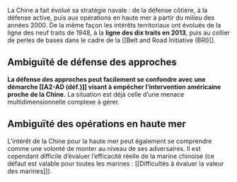 La Chine a fait évolué sa stratégie navale : de la défense côtière, à la défense active, puis aux opérations en haute mer à partir du milieu des années 2000. De la même façon les intérêts territoriaux ont évolués de la ligne des neuf traits de 1948, à la **ligne des dix traits en 2013**, puis au collier de perles de bases dans le cadre de la [[Belt and Road Initiative (BRI)]].

## Ambiguïté de défense des approches

**La défense des approches peut facilement se confondre avec une démarche [[A2-AD (déf.)]] visant à empêcher l’intervention américaine proche de la Chine.** La situation est déjà celle d’une menace multidimensionnelle complexe à gérer.

## Ambiguïté des opérations en haute mer

L’intérêt de la Chine pour la haute mer peut également se comprendre comme une volonté de monter au niveau de ses adversaires. Il est cependant difficile d’évaluer l’efficacité réelle de la marine chinoise (ce défaut est valable pour toutes les marines : [[Difficultés à évaluer la valeur des marines]]).